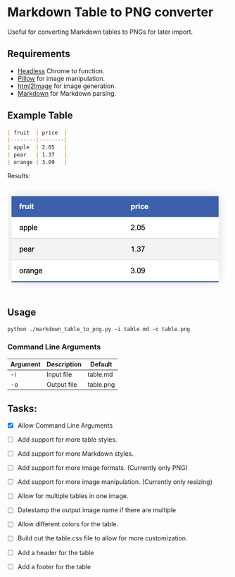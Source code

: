 # Markdown Table to PNG converter

Useful for converting Markdown tables to PNGs for later import.

## Requirements

- [Headless](https://developer.chrome.com/blog/headless-chrome/) Chrome to function.
- [Pillow](https://python-pillow.org/) for image manipulation.
- [html2Image](https://github.com/vgalin/html2image) for image generation.
- [Markdown](https://python-markdown.github.io/) for Markdown parsing.

## Example Table

```markdown
| fruit  | price  |
|--------|--------|
| apple  | 2.05   |
| pear   | 1.37   |
| orange | 3.09   |
```

Results:

![Example Table](fixed_table.png)

## Usage

```shell
python ./markdown_table_to_png.py -i table.md -o table.png
```

### Command Line Arguments

| Argument | Description | Default |
|----------|-------------|---------|
| -i       | Input file  | table.md |
| -o       | Output file | table.png |


## Tasks:

- [x] Allow Command Line Arguments

- [ ] Add support for more table styles.
- [ ] Add support for more Markdown styles.
- [ ] Add support for more image formats. (Currently only PNG)
- [ ] Add support for more image manipulation. (Currently only resizing)
- [ ] Allow for multiple tables in one image.
- [ ] Datestamp the output image name if there are multiple
- [ ] Allow different colors for the table.
- [ ] Build out the table.css file to allow for more customization.
- [ ] Add a header for the table
- [ ] Add a footer for the table
